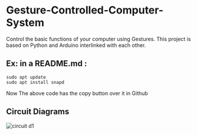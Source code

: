 # Gesture-Controlled-Computer-System
Control the basic functions of your computer using Gestures. This project is based on Python and Arduino interlinked with each other.

## Ex: in a README.md :

    sudo apt update
    sudo apt install snapd

Now The above code has the copy button over it in Github

## Circuit Diagrams

![circuit d1](https://user-images.githubusercontent.com/72393587/183828354-a918ab85-cc4c-42e1-acaf-385e64c96131.jpg)
